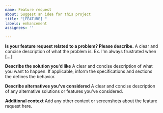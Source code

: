 ```yaml
---
name: Feature request
about: Suggest an idea for this project
title: "[FEATURE] "
labels: enhancement
assignees: ''

---
```


**Is your feature request related to a problem? Please describe.**
A clear and concise description of what the problem is. Ex. I'm always frustrated when [...]

**Describe the solution you'd like**
A clear and concise description of what you want to happen. If applicable, inform the specifications and sections the defines the behavior.

**Describe alternatives you've considered**
A clear and concise description of any alternative solutions or features you've considered.

**Additional context**
Add any other context or screenshots about the feature request here.